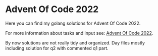 # Advent Of Code 2022

Here you can find my golang solutions for Advent Of Code 2022.

For more information about tasks and input see: [Advent Of Code 2022](https://adventofcode.com/2022).

By now solutions are not really tidy and organized. 
Day files mostly including solution for q2 with commented q1 part.
